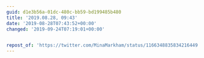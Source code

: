 ```yaml
---
guid: d1e3b56a-01dc-480c-bb59-bd199485b480
title: '2019.08.28, 09:43'
date: '2019-08-28T07:43:52+00:00'
changed: '2019-09-24T07:19:01+00:00'


repost_of: 'https://twitter.com/MinaMarkham/status/1166348835834216449'
---
```


